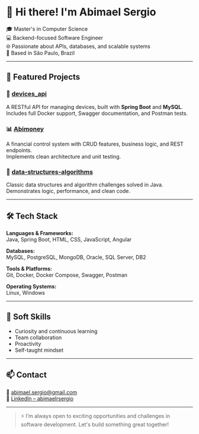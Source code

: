<!--
**abimaelrsergio/abimaelrsergio** is a ✨ _special_ ✨ repository because its `README.md` (this file) appears on your GitHub profile.

Here are some ideas to get you started:

- 🔭 I’m currently working on ...
- 🌱 I’m currently learning ...
- 👯 I’m looking to collaborate on ...
- 🤔 I’m looking for help with ...
- 💬 Ask me about ...
- 📫 How to reach me: ...
- 😄 Pronouns: ...
- ⚡ Fun fact: ...
-->
# 👋 Hi there! I'm Abimael Sergio

🎓 Master's in Computer Science  
💻 Backend-focused Software Engineer  
🌐 Passionate about APIs, databases, and scalable systems  
📍 Based in São Paulo, Brazil

---

## 🚀 Featured Projects

### 🔧 [devices_api](https://github.com/abimaelrsergio/devices_api)
A RESTful API for managing devices, built with **Spring Boot** and **MySQL**.  
Includes full Docker support, Swagger documentation, and Postman tests.

### 📊 [Abimoney](https://github.com/abimaelrsergio/Abimoney)
A financial control system with CRUD features, business logic, and REST endpoints.  
Implements clean architecture and unit testing.

### 📘 [data-structures-algorithms](https://github.com/abimaelrsergio/data-structures-algorithms)
Classic data structures and algorithm challenges solved in Java.  
Demonstrates logic, performance, and clean code.

---

## 🛠️ Tech Stack

**Languages & Frameworks:**  
Java, Spring Boot, HTML, CSS, JavaScript, Angular

**Databases:**  
MySQL, PostgreSQL, MongoDB, Oracle, SQL Server, DB2

**Tools & Platforms:**  
Git, Docker, Docker Compose, Swagger, Postman

**Operating Systems:**  
Linux, Windows

---

## 🧠 Soft Skills

- Curiosity and continuous learning  
- Team collaboration  
- Proactivity  
- Self-taught mindset  

---

## 📫 Contact

📧 abimael.sergio@gmail.com  
🔗 [LinkedIn – abimaelrsergio](https://www.linkedin.com/in/abimaelrsergio)

---

> ⚡ I’m always open to exciting opportunities and challenges in software development.
> Let's build something great together!
